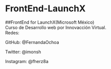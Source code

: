 # FrontEnd-LaunchX
##FrontEnd for  LaunchX(Microsoft México)<br>
Curso de  Desarrollo web  por Innovacción Virtual.<br>
Redes:

GitHub: @FernandaOchoa

Twitter: @imonsh

Instagram: @fherz8a
